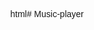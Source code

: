 html# Music-player
<!DOCTYPE html>
<html lang="en">
<head>
    <meta charset="UTF-8">
    <meta name="viewport" content="width=device-width, initial-scale=1.0">
    <title>Music Player</title>
    <style>
        body {
            font-family: Arial, sans-serif;
            text-align: center;
        }

        #player {
            margin: 20px;
        }

        audio {
            width: 100%;
            max-width: 400px;
        }

        button {
            margin: 5px;
            padding: 10px;
            font-size: 16px;
            cursor: pointer;
        }
    </style>
</head>
<body>

<div id="player">
    <audio id="audioPlayer" controls>
        <source src="your_audio_file.mp3" type="audio/mp3">
        Your browser does not support the audio element.
    </audio>
    <br>
    <button onclick="playPause()">Play/Pause</button>
    <button onclick="stop()">Stop</button>
    <br>
    Volume: <input type="range" id="volumeControl" min="0" max="1" step="0.1" value="1" oninput="setVolume()">
</div>

<script>
    const audioPlayer = document.getElementById('audioPlayer');
    const volumeControl = document.getElementById('volumeControl');

    function playPause() {
        if (audioPlayer.paused) {
            audioPlayer.play();
        } else {
            audioPlayer.pause();
        }
    }

    function stop() {
        audioPlayer.pause();
        audioPlayer.currentTime = 0;
    }

    function setVolume() {
        audioPlayer.volume = volumeControl.value;
    }
</script>

</body>
</html>
